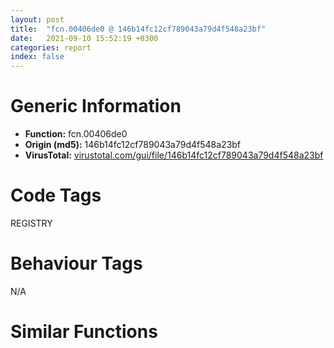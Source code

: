 ```yaml
---
layout: post
title:  "fcn.00406de0 @ 146b14fc12cf789043a79d4f548a23bf"
date:   2021-09-10 15:52:19 +0300
categories: report
index: false
---
```


# Generic Information
- **Function:** fcn.00406de0
- **Origin (md5):** 146b14fc12cf789043a79d4f548a23bf
- **VirusTotal:** [virustotal.com/gui/file/146b14fc12cf789043a79d4f548a23bf][virustotal_ref]

# Code Tags
<span class="tag" id="REGISTRY">REGISTRY</span>


# Behaviour Tags
<span class="bhv-tag" id="na">N/A</span>

# Similar Functions
<script type="text/javascript" src="https://www.gstatic.com/charts/loader.js"></script>
<script type="text/javascript">

    google.charts.load('current', {'packages':['corechart']});
    google.charts.setOnLoadCallback(drawChart);

    function drawChart() {
    var data = new google.visualization.DataTable();
        data.addColumn('number', 'X');
        data.addColumn('number', 'Y');
        data.addColumn({type: 'string', role: 'tooltip', 'p': {'html': true}});
        data.addColumn({'type': 'string', 'role': 'style'});
        
        data.addRows([
    [149.38845825195312, -140.70338439941406, '<b><a href="/report/fcn.00406de0@146b14fc12cf789043a79d4f548a23bf">fcn.00406de0</a><br>@146b14fc12cf789043a79d4f548a23bf</b><br>', 'point { fill-color: #e0440e; }'],
[231.37338256835938, 2.111698627471924, '<b><a href="/report/fcn.00406e36@e16f74a2849182d98050864255e902f8">fcn.00406e36</a><br>@e16f74a2849182d98050864255e902f8</b><br>', 'null'],
[-35.69145965576172, -54.52115249633789, '<b><a href="/report/fcn.004072f6@505be53c36227b94e2fcc406f247f6e5">fcn.004072f6</a><br>@505be53c36227b94e2fcc406f247f6e5</b><br>', 'null'],
[9.547876358032227, -195.68515014648438, '<b><a href="/report/fcn.00406de0@7307643b343733b7fbd7b4b4fb482515">fcn.00406de0</a><br>@7307643b343733b7fbd7b4b4fb482515</b><br>', 'null'],
[-172.57986450195312, 14.137970924377441, '<b><a href="/report/fcn.00406de0@6e426bd8e348fab7a17ba317fb0f2d87">fcn.00406de0</a><br>@6e426bd8e348fab7a17ba317fb0f2d87</b><br>', 'null'],
[86.65740203857422, -6.392261981964111, '<b><a href="/report/fcn.00406de0@c6d5547a6b11db0106596d8a93b709be">fcn.00406de0</a><br>@c6d5547a6b11db0106596d8a93b709be</b><br>', 'null'],
[140.29788208007812, 136.99493408203125, '<b><a href="/report/fcn.00406de0@3d7f25d788af3e7f7707a736ac852465">fcn.00406de0</a><br>@3d7f25d788af3e7f7707a736ac852465</b><br>', 'null'],
[-147.6568145751953, -146.62435913085938, '<b><a href="/report/fcn.00406de0@a314f14b11fc4f772a3e30c11b5cb1d4">fcn.00406de0</a><br>@a314f14b11fc4f772a3e30c11b5cb1d4</b><br>', 'null'],
[-12.157207489013672, 220.63099670410156, '<b><a href="/report/fcn.00408021@f5b8476c36459986b226c45654aeb016">fcn.00408021</a><br>@f5b8476c36459986b226c45654aeb016</b><br>', 'null'],
[-117.8088607788086, 179.1716766357422, '<b><a href="/report/fcn.00406de0@e83552e81a6f265fd7baa50402d3d47d">fcn.00406de0</a><br>@e83552e81a6f265fd7baa50402d3d47d</b><br>', 'null'],
[-22.227731704711914, 90.9488525390625, '<b><a href="/report/fcn.00406de0@44a756939733df3681808b122b91651f">fcn.00406de0</a><br>@44a756939733df3681808b122b91651f</b><br>', 'null'],

        ]);

    var options = {
        title: 'Similarity Plot',
        legend: 'none',
        colors: ['#dedbd9', '#e6693e', '#ec8f6e', '#f3b49f', '#f6c7b6'],
        tooltip: {isHtml: true, trigger: 'both'},
        explorer: {
        actions: ["dragToZoom", "rightClickToReset"],
        },
        chartArea: {
        width: '80%',
        height: '80%'
        },
        width: '100%',
        height: '100%'
    };

    var chart = new google.visualization.ScatterChart(document.getElementById('chart_div'));

    chart.draw(data, options);
    }
    
</script>


<div id="chart_div" style="width: 100%px; height: 100%;"></div>

# Disassembled Code
{% highlight nasm %}

push ebp
mov ebp, esp
and esp, 0xfffffff8
push 0xffffffffffffffff
push 0x4518cf
mov eax, dword
push eax
push ecx
mov eax, 0x2264
call fcn.0041f750
mov eax, dword[0x475084]
xor eax, esp
mov dword[esp+0x2260], eax
push ebx
push esi
push edi
mov eax, dword[0x475084]
xor eax, esp
push eax
lea eax, [esp+0x2278]
mov dword
mov eax, dword[ebp+0xc]
mov esi, dword[ebp+8]
xor edi, edi
mov dword[esp+0x14], ecx
mov dword[esp+0x24], eax
mov dword[esp+0x18], edi
mov dword[esp+0x1c], edi
mov dword[esp+0x20], edi
mov eax, dword[ebp+0x14]
mov dword[esp+0x3c], eax
mov eax, esi
mov dword[esp+0x2280], edi
call fcn.00406cba
mov ebx, eax
cmp ebx, edi
jl 0x40722b
cmp word[esi], 0x7d
je 0x407229
jmp 0x406e6e
xor edi, edi
push str.Delete
push esi
mov dword[esp+0x34], 1
call dword[sym.imp.KERNEL32.dll_lstrcmpiW]
neg eax
sbb ebx, ebx
push str.ForceRemove
inc ebx
push esi
mov dword[esp+0x30], ebx
call dword[sym.imp.KERNEL32.dll_lstrcmpiW]
test eax, eax
je 0x406ea3
cmp ebx, edi
je 0x406f4d
mov ecx, dword[esp+0x14]
mov eax, esi
call fcn.00406cba
mov ebx, eax
cmp ebx, edi
jl 0x407218
cmp dword[ebp+0x10], edi
je 0x406f4d
push 0x5c
mov eax, esi
mov dword[esp+0x34], edi
mov dword[esp+0x38], edi
mov dword[esp+0x3c], edi
call fcn.004066e9
pop ecx
test eax, eax
jne 0x407367
push esi
call fcn.00406c47
test eax, eax
je 0x406f0f
mov eax, dword[esp+0x24]
push esi
lea ecx, [esp+0x34]
mov dword[esp+0x34], eax
mov dword[esp+0x38], edi
mov dword[esp+0x3c], edi
call fcn.0040482d
mov dword[esp+0x30], edi
mov dword[esp+0x34], edi
mov dword[esp+0x38], edi
cmp dword[esp+0x28], edi
je 0x406f49
mov ecx, dword[esp+0x14]
mov eax, esi
call fcn.00406cba
mov ebx, eax
cmp ebx, edi
jl 0x407218
mov ecx, dword[esp+0x14]
mov edi, esi
call fcn.00406bea
mov ebx, eax
test ebx, ebx
js 0x407218
and dword[esp+0x34], 0
jmp 0x40730e
mov dword[esp+0x34], edi
push str.NoRemove
push esi
call dword[sym.imp.KERNEL32.dll_lstrcmpiW]
test eax, eax
jne 0x406f76
mov ecx, dword[esp+0x14]
mov eax, esi
mov dword[esp+0x2c], edi
call fcn.00406cba
mov ebx, eax
cmp ebx, edi
jl 0x407218
push 0x455ad4
push esi
call dword[sym.imp.KERNEL32.dll_lstrcmpiW]
test eax, eax
jne 0x40709e
mov ecx, dword[esp+0x14]
lea eax, [esp+0x26c]
call fcn.00406cba
mov ebx, eax
cmp ebx, edi
jl 0x407218
mov ecx, dword[esp+0x14]
mov eax, esi
call fcn.00406cba
mov ebx, eax
cmp ebx, edi
jl 0x407218
cmp word[esi], 0x3d
jne 0x407367
cmp dword[ebp+0x10], edi
je 0x40701d
mov eax, dword[esp+0x24]
mov ecx, dword[esp+0x14]
mov byte[esp+0x2280], 1
mov dword[esp+0x4c], eax
push esi
lea eax, [esp+0x270]
push eax
lea edx, [esp+0x54]
mov dword[esp+0x58], edi
mov dword[esp+0x5c], edi
call fcn.004067ea
mov ebx, eax
mov dword[esp+0x4c], edi
mov dword[esp+0x50], edi
mov dword[esp+0x54], edi
cmp ebx, edi
jl 0x407381
mov byte[esp+0x2280], 0
mov dword[esp+0x50], edi
jmp 0x407310
cmp dword[ebp+0x14], edi
jne 0x407084
cmp dword[esp+0x2c], edi
je 0x407084
push edi
push dword[esp+0x28]
mov eax, 0x20006
lea ebx, [esp+0x48]
mov dword[esp+0x48], edi
mov dword[esp+0x4c], edi
mov dword[esp+0x50], edi
call fcn.00404a9d
test eax, eax
jne 0x40739c
mov edi, dword[esp+0x40]
lea eax, [esp+0x26c]
push eax
push edi
call dword[sym.imp.ADVAPI32.dll_RegDeleteValueW]
test eax, eax
je 0x40706f
cmp eax, 2
jne 0x40738a
test edi, edi
je 0x40707f
push edi
call dword[sym.imp.ADVAPI32.dll_RegCloseKey]
and dword[esp+0x40], 0
and dword[esp+0x44], 0
mov ecx, dword[esp+0x14]
mov edi, esi
call fcn.00406bea
mov ebx, eax
test ebx, ebx
js 0x407218
jmp 0x407358
push 0x5c
mov eax, esi
call fcn.004066e9
pop ecx
test eax, eax
jne 0x407367
cmp dword[ebp+0x10], edi
je 0x407133
push esi
push dword[esp+0x28]
mov edi, 0x2001f
mov eax, edi
lea ebx, [esp+0x20]
call fcn.00404a9d
test eax, eax
je 0x4070f5
push esi
push dword[esp+0x28]
lea eax, [edi-6]
call fcn.00404a9d
test eax, eax
je 0x4070f5
push esi
push dword[esp+0x28]
mov eax, edi
mov ecx, ebx
call fcn.004049da
test eax, eax
jne 0x4073bd
mov ecx, dword[esp+0x14]
mov eax, esi
call fcn.00406cba
mov ebx, eax
test ebx, ebx
js 0x407218
cmp word[esi], 0x3d
jne 0x40730e
mov ecx, dword[esp+0x14]
push esi
push 0
lea edx, [esp+0x20]
call fcn.004067ea
mov ebx, eax
test ebx, ebx
js 0x407218
jmp 0x40730e
cmp dword[ebp+0x14], edi
jne 0x407153
push esi
push dword[esp+0x28]
mov eax, 0x20019
lea ebx, [esp+0x20]
call fcn.00404a9d
mov dword[esp+0x28], eax
xor edi, edi
jmp 0x40715b
mov dword[esp+0x28], 2
cmp dword[esp+0x28], edi
je 0x407168
mov dword[ebp+0x14], 1
push 0xffffffffffffffff
push esi
lea eax, [esp+0x6c]
push 0x104
push eax
call fcn.00413142
push eax
call fcn.00403d4f
mov ecx, dword[esp+0x28]
add esp, 0x14
mov eax, esi
call fcn.00406cba
mov ebx, eax
cmp ebx, edi
jl 0x407218
mov ecx, dword[esp+0x14]
mov edi, esi
call fcn.00406bea
mov ebx, eax
test ebx, ebx
js 0x407218
cmp word[esi], 0x7b
jne 0x4071eb
push esi
call dword[sym.imp.KERNEL32.dll_lstrlenW]
cmp eax, 1
jne 0x4071eb
push dword[ebp+0x14]
mov ecx, dword[esp+0x18]
push 0
push dword[esp+0x20]
push esi
call fcn.00406de0
mov ebx, eax
test ebx, ebx
jns 0x4071da
cmp dword[ebp+0x14], 0
je 0x407218
mov ecx, dword[esp+0x14]
mov eax, esi
call fcn.00406cba
mov ebx, eax
test ebx, ebx
js 0x407218
cmp dword[esp+0x28], 2
mov eax, dword[esp+0x3c]
mov dword[ebp+0x14], eax
je 0x407358
mov eax, dword[esp+0x28]
xor edi, edi
cmp eax, edi
je 0x407251
cmp dword[esp+0x3c], edi
jne 0x407358
call fcn.00406cab
mov ebx, eax
cmp dword[esp+0x18], 0
je 0x407229
push dword[esp+0x18]
call dword[sym.imp.ADVAPI32.dll_RegCloseKey]
mov eax, ebx
mov ecx, dword[esp+0x2278]
mov dword
pop ecx
pop edi
pop esi
pop ebx
mov ecx, dword[esp+0x2260]
xor ecx, esp
call fcn.00410b3d
mov esp, ebp
pop ebp
ret 0x10
cmp dword[esp+0x3c], edi
je 0x407293
push dword[esp+0x18]
call fcn.00406c76
test eax, eax
je 0x407293
lea eax, [esp+0x64]
push eax
call fcn.00406c47
test eax, eax
je 0x407358
cmp dword[esp+0x2c], edi
je 0x407358
lea eax, [esp+0x64]
push eax
lea ecx, [esp+0x1c]
call fcn.0040482d
jmp 0x407358
push dword[esp+0x18]
call fcn.00406c76
mov dword[esp+0x28], eax
xor eax, eax
cmp dword[esp+0x18], edi
je 0x4072b6
push dword[esp+0x18]
call dword[sym.imp.ADVAPI32.dll_RegCloseKey]
mov dword[esp+0x18], edi
mov dword[esp+0x1c], edi
cmp eax, edi
jne 0x4073c9
cmp dword[esp+0x2c], edi
je 0x407358
cmp dword[esp+0x28], edi
jne 0x407358
mov eax, dword[esp+0x24]
and dword[esp+0x5c], edi
and dword[esp+0x60], edi
mov dword[esp+0x58], eax
lea eax, [esp+0x64]
push eax
lea edi, [esp+0x5c]
call fcn.004047bf
xor ecx, ecx
mov dword[esp+0x58], ecx
mov dword[esp+0x5c], ecx
mov dword[esp+0x60], ecx
cmp eax, ecx
jne 0x407211
and dword[esp+0x5c], ecx
xor edi, edi
cmp dword[ebp+0x10], edi
je 0x407358
cmp word[esi], 0x7b
jne 0x407358
push esi
call dword[sym.imp.KERNEL32.dll_lstrlenW]
cmp eax, 1
jne 0x407358
mov ecx, dword[esp+0x14]
push edi
push dword[ebp+0x10]
push dword[esp+0x20]
push esi
call fcn.00406de0
mov ebx, eax
cmp ebx, edi
jl 0x407218
mov ecx, dword[esp+0x14]
mov eax, esi
call fcn.00406cba
mov ebx, eax
cmp ebx, edi
jl 0x407218
cmp word[esi], 0x7d
jne 0x406e6c
jmp 0x407218
cmp dword[esp+0x18], edi
je 0x407377
push dword[esp+0x18]
call dword[sym.imp.ADVAPI32.dll_RegCloseKey]
mov eax, 0x80020009
jmp 0x40722b
cmp dword[esp+0x18], edi
jmp 0x40721d
call fcn.00406cab
mov ebx, eax
test edi, edi
je 0x407218
push edi
jmp 0x4073b2
call fcn.00406cab
cmp dword[esp+0x40], 0
mov ebx, eax
je 0x407218
push dword[esp+0x40]
call dword[sym.imp.ADVAPI32.dll_RegCloseKey]
jmp 0x407218
call fcn.00406cab
cmp dword[esp+0x18], 0
jmp 0x4073d2
call fcn.00406cab
cmp dword[esp+0x18], edi
mov esi, eax
je 0x4073e0
push dword[esp+0x18]
call dword[sym.imp.ADVAPI32.dll_RegCloseKey]
mov eax, esi
jmp 0x40722b

{% endhighlight %}

[virustotal_ref]: https://www.virustotal.com/gui/file/146b14fc12cf789043a79d4f548a23bf